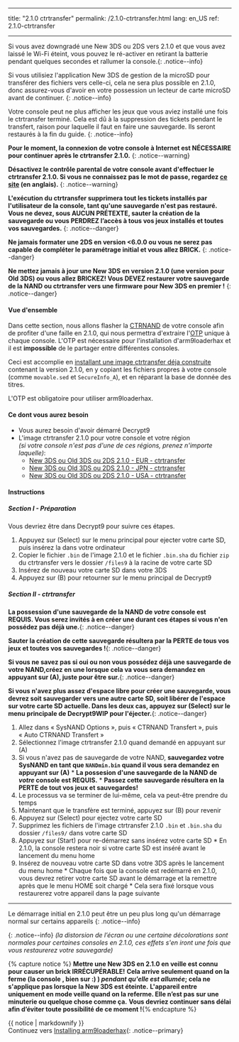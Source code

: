* * *

title: "2.1.0 ctrtransfer" permalink: /2.1.0-ctrtransfer.html lang: en_US ref: 2.1.0-ctrtransfer

* * *

Si vous avez downgradé une New 3DS ou 2DS vers 2.1.0 et que vous avez laissé le Wi-Fi éteint, vous pouvez le ré-activer en retirant la batterie pendant quelques secondes et rallumer la console.{: .notice--info}

Si vous utilisiez l'application New 3DS de gestion de la microSD pour transférer des fichiers vers celle-ci, cela ne sera plus possible en 2.1.0, donc assurez-vous d'avoir en votre possession un lecteur de carte microSD avant de continuer. {: .notice--info}

Votre console peut ne plus afficher les jeux que vous aviez installé une fois le ctrtransfer terminé. Cela est dû à la suppression des tickets pendant le transfert, raison pour laquelle il faut en faire une sauvegarde. Ils seront restaurés à la fin du guide. {: .notice--info}

**Pour le moment, la connexion de votre console à Internet est NÉCESSAIRE pour continuer après le ctrtransfer 2.1.0.** {: .notice--warning}

**Désactivez le contrôle parental de votre console avant d'effectuer le ctrtransfer 2.1.0. Si vous ne connaissez pas le mot de passe, regardez [ce site](https://mkey.salthax.org/) (en anglais).** {: .notice--warning}

**L'exécution du ctrtransfer supprimera tout les tickets installés par l'utilisateur de la console, tant qu'une sauvegarde n'est pas restauré. Vous ne devez, sous AUCUN PRÉTEXTE, sauter la création de la sauvegarde ou vous PERDREZ l’accès à tous vos jeux installés et toutes vos sauvegardes.** {: .notice--danger}

**Ne jamais formater une 2DS en version <6.0.0 ou vous ne serez pas capable de compléter le paramétrage initial et vous allez BRICK.** {: .notice--danger}

**Ne mettez jamais à jour une New 3DS en version 2.1.0 (une version pour Old 3DS) ou vous allez BRICKEZ! Vous DEVEZ restaurer votre sauvegarde de la NAND ou ctrtransfer vers une firmware pour New 3DS en premier !** {: .notice--danger}

#### Vue d'ensemble

Dans cette section, nous allons flasher la [CTRNAND](https://www.3dbrew.org/wiki/Flash_Filesystem#CTR_partition) de votre console afin de profiter d'une faille en 2.1.0, qui nous permettra d'extraire l'[OTP](otp-info) unique à chaque console. L'OTP est nécessaire pour l'installation d'arm9loaderhax et il est **impossible** de le partager entre différentes consoles.

Ceci est accomplie en [installant une image ctrtransfer déja construite](https://www.reddit.com/r/3dshacks/comments/4zhe4a/) contenant la version 2.1.0, en y copiant les fichiers propres à votre console (comme `movable.sed` et `SecureInfo_A`), et en réparant la base de donnée des titres.

L'OTP est obligatoire pour utiliser arm9loaderhax.

#### Ce dont vous aurez besoin

* Vous aurez besoin d'avoir démarré Decrypt9
* L'image ctrtransfer 2.1.0 pour votre console et votre région  
    *(si votre console n'est pas d'une de ces régions, prenez n'importe laquelle)*: 
    * [New 3DS ou Old 3DS ou 2DS 2.1.0 - EUR - ctrtransfer](magnet:?xt=urn:btih:89acc9c1b488b8b38251de0ddf07975d6bd354a1&dn=2.1.0-4E%5Fctrtransfer%5Fo3ds.zip&tr=udp%3A%2F%2Ftracker.coppersurfer.tk%3A6969%2Fannounce&tr=udp%3A%2F%2Ftracker.opentrackr.org%3A1337%2Fannounce&tr=http%3A%2F%2Ftracker.opentrackr.org%3A1337%2Fannounce&tr=udp%3A%2F%2Fzer0day.ch%3A1337%2Fannounce&tr=udp%3A%2F%2Ftracker.leechers-paradise.org%3A6969%2Fannounce&tr=http%3A%2F%2Fexplodie.org%3A6969%2Fannounce&tr=udp%3A%2F%2Fexplodie.org%3A6969%2Fannounce&tr=udp%3A%2F%2F9.rarbg.com%3A2710%2Fannounce&tr=udp%3A%2F%2Fp4p.arenabg.com%3A1337%2Fannounce&tr=http%3A%2F%2Fp4p.arenabg.com%3A1337%2Fannounce&tr=udp%3A%2F%2Ftracker.aletorrenty.pl%3A2710%2Fannounce&tr=http%3A%2F%2Ftracker.aletorrenty.pl%3A2710%2Fannounce&tr=http%3A%2F%2Ftracker1.wasabii.com.tw%3A6969%2Fannounce&tr=http%3A%2F%2Ftracker.baravik.org%3A6970%2Fannounce&tr=http%3A%2F%2Ftracker.tfile.me%2Fannounce&tr=udp%3A%2F%2Ftorrent.gresille.org%3A80%2Fannounce&tr=http%3A%2F%2Ftorrent.gresille.org%2Fannounce&tr=udp%3A%2F%2Ftracker.yoshi210.com%3A6969%2Fannounce&tr=udp%3A%2F%2Ftracker.tiny-vps.com%3A6969%2Fannounce&tr=udp%3A%2F%2Ftracker.filetracker.pl%3A8089%2Fannounce) 
    * [New 3DS ou Old 3DS ou 2DS 2.1.0 - JPN - ctrtransfer](magnet:?xt=urn:btih:3dbb9c9c85a33c6242f424dcbaebcacdd8a5912b&dn=2.1.0-4J%5Fctrtransfer%5Fo3ds.zip&tr=udp%3A%2F%2Ftracker.coppersurfer.tk%3A6969%2Fannounce&tr=udp%3A%2F%2Ftracker.opentrackr.org%3A1337%2Fannounce&tr=http%3A%2F%2Ftracker.opentrackr.org%3A1337%2Fannounce&tr=udp%3A%2F%2Fzer0day.ch%3A1337%2Fannounce&tr=udp%3A%2F%2Ftracker.leechers-paradise.org%3A6969%2Fannounce&tr=http%3A%2F%2Fexplodie.org%3A6969%2Fannounce&tr=udp%3A%2F%2Fexplodie.org%3A6969%2Fannounce&tr=udp%3A%2F%2F9.rarbg.com%3A2710%2Fannounce&tr=udp%3A%2F%2Fp4p.arenabg.com%3A1337%2Fannounce&tr=http%3A%2F%2Fp4p.arenabg.com%3A1337%2Fannounce&tr=udp%3A%2F%2Ftracker.aletorrenty.pl%3A2710%2Fannounce&tr=http%3A%2F%2Ftracker.aletorrenty.pl%3A2710%2Fannounce&tr=http%3A%2F%2Ftracker1.wasabii.com.tw%3A6969%2Fannounce&tr=http%3A%2F%2Ftracker.baravik.org%3A6970%2Fannounce&tr=http%3A%2F%2Ftracker.tfile.me%2Fannounce&tr=udp%3A%2F%2Ftorrent.gresille.org%3A80%2Fannounce&tr=http%3A%2F%2Ftorrent.gresille.org%2Fannounce&tr=udp%3A%2F%2Ftracker.yoshi210.com%3A6969%2Fannounce&tr=udp%3A%2F%2Ftracker.tiny-vps.com%3A6969%2Fannounce&tr=udp%3A%2F%2Ftracker.filetracker.pl%3A8089%2Fannounce) 
    * [New 3DS ou Old 3DS ou 2DS 2.1.0 - USA - ctrtransfer](magnet:?xt=urn:btih:1609ce9ee7b0ed9b6dea0b3e7cca4fc52dad6ff4&dn=2.1.0-4U%5Fctrtransfer%5Fo3ds.zip&tr=udp%3A%2F%2Ftracker.coppersurfer.tk%3A6969%2Fannounce&tr=udp%3A%2F%2Ftracker.opentrackr.org%3A1337%2Fannounce&tr=http%3A%2F%2Ftracker.opentrackr.org%3A1337%2Fannounce&tr=udp%3A%2F%2Fzer0day.ch%3A1337%2Fannounce&tr=udp%3A%2F%2Ftracker.leechers-paradise.org%3A6969%2Fannounce&tr=http%3A%2F%2Fexplodie.org%3A6969%2Fannounce&tr=udp%3A%2F%2Fexplodie.org%3A6969%2Fannounce&tr=udp%3A%2F%2F9.rarbg.com%3A2710%2Fannounce&tr=udp%3A%2F%2Fp4p.arenabg.com%3A1337%2Fannounce&tr=http%3A%2F%2Fp4p.arenabg.com%3A1337%2Fannounce&tr=udp%3A%2F%2Ftracker.aletorrenty.pl%3A2710%2Fannounce&tr=http%3A%2F%2Ftracker.aletorrenty.pl%3A2710%2Fannounce&tr=http%3A%2F%2Ftracker1.wasabii.com.tw%3A6969%2Fannounce&tr=http%3A%2F%2Ftracker.baravik.org%3A6970%2Fannounce&tr=http%3A%2F%2Ftracker.tfile.me%2Fannounce&tr=udp%3A%2F%2Ftorrent.gresille.org%3A80%2Fannounce&tr=http%3A%2F%2Ftorrent.gresille.org%2Fannounce&tr=udp%3A%2F%2Ftracker.yoshi210.com%3A6969%2Fannounce&tr=udp%3A%2F%2Ftracker.tiny-vps.com%3A6969%2Fannounce&tr=udp%3A%2F%2Ftracker.filetracker.pl%3A8089%2Fannounce)

#### Instructions

##### Section I - Préparation

Vous devriez être dans Decrypt9 pour suivre ces étapes.

  1. Appuyez sur (Select) sur le menu principal pour ejecter votre carte SD, puis insérez la dans votre ordinateur
  2. Copier le fichier `.bin` de l'image 2.1.0 et le fichier `.bin.sha` du fichier `zip` du ctrtransfer vers le dossier `/files9` à la racine de votre carte SD
  3. Insérez de nouveau votre carte SD dans votre 3DS
  4. Appuyez sur (B) pour retourner sur le menu principal de Decrypt9

##### Section II - ctrtransfer

**La possession d'une sauvegarde de la NAND de *votre* console est REQUIS. Vous serez invités à en créer une durant ces étapes si vous n'en possédez pas déjà une.**{: .notice--danger}

**Sauter la création de cette sauvegarde résultera par la PERTE de tous vos jeux et toutes vos sauvegardes !**{: .notice--danger}

**Si vous ne savez pas si oui ou non vous possédez déjà une sauvegarde de votre NAND,créez en une lorsque cela va vous sera demandez en appuyant sur (A), juste pour être sur.**{: .notice--danger}

**Si vous n'avez plus assez d'espace libre pour créer une sauvegarde, vous devrez soit sauvegarder vers une autre carte SD, soit libérer de l'espace sur votre carte SD actuelle. Dans les deux cas, appuyez sur (Select) sur le menu principale de Decrypt9WIP pour l'éjecter.**{: .notice--danger}

  1. Allez dans « SysNAND Options », puis « CTRNAND Transfert », puis « Auto CTRNAND Transfert »
  2. Sélectionnez l'image ctrtransfer 2.1.0 quand demandé en appuyant sur (A)
  3. Si vous n'avez pas de sauvegarde de votre NAND, **sauvegardez votre SysNAND en tant que `NANDmin.bin` quand il vous sera demandez en appuyant sur (A)** 
    * **La possesion d'une sauvegarde de la NAND de *votre* console est REQUIS.**
    * **Passez cette sauvegarde résultera en la PERTE de tout vos jeux et sauvegardes!**
  4. Le processus va se terminer de lui-même, cela va peut-être prendre du temps
  5. Maintenant que le transfère est terminé, appuyez sur (B) pour revenir
  6. Appuyez sur (Select) pour ejectez votre carte SD
  7. Supprimez les fichiers de l'image ctrtransfer 2.1.0 `.bin` et `.bin.sha` du dossier `/files9/` dans votre carte SD
  8. Appuyez sur (Start) pour re-démarrez sans insérez votre carte SD 
    * En 2.1.0, la console restera noir si votre carte SD est inséré avant le lancement du menu home
  9. Insérez de nouveau votre carte SD dans votre 3DS après le lancement du menu home 
    * Chaque fois que la console est redémarré en 2.1.0, vous devrez retirer votre carte SD avant le démarrage et la remettre après que le menu HOME soit chargé
    * Cela sera fixé lorsque vous restaurerez votre appareil dans la page suivante

* * *

Le démarrage initial en 2.1.0 peut être un peu plus long qu'un démarrage normal sur certains appareils {: .notice--info}

{: .notice--info} *(la distorsion de l’écran ou une certaine décolorations sont normales pour certaines consoles en 2.1.0, ces effets s'en iront une fois que vous restaurerez votre sauvegarde)*

{% capture notice %} **Mettre une New 3DS en 2.1.0 en veille est connu pour causer un brick IRRÉCUPÉRABLE!** **Cela arrive seulement quand on la ferme (la console , bien sur :) ) *pendant qu'elle est allumée*; cela ne s'applique pas lorsque la New 3DS est éteinte.** **L'appareil entre uniquement en mode veille quand on la referme. Elle n’est pas sur une minuterie ou quelque chose comme ça.** **Vous devriez continuer sans délai afin d’éviter toute possibilité de ce moment !**{% endcapture %}<div class="notice--danger">{{ notice | markdownify }}</div>Continuez vers [Installing arm9loaderhax](installing-arm9loaderhax){: .notice--primary}